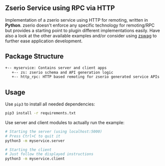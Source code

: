 ## Zserio Service using RPC via HTTP
Implementation of a zserio service using HTTP for remoting, written in **Python**.
zserio doesn't enforce any specific technology for remoting/RPC but provides 
a starting point to plugin different implementations easily. Have also a look at 
the other available examples and/or consider using [zswag](https://github.com/Klebert-Engineering/zswag)
to further ease application development.

## Package Structure
```bash
+-- myservice: Contains server and client apps 
   +-- zs: zserio schema and API generation logic 
   +-- http_rpc: HTTP based remoting for zserio generated service APIs
```

## Usage
Use `pip3` to install all needed dependencies:
```bash
pip3 install -r requirements.txt
```
Use server and client modules to actually run the example:
```bash
# Starting the server (using localhost:5000)
# Press Ctrl+C to quit it
python3 -m myservice.server 

# Starting the client
# Just follow the displayed instructions
python3 -m myservice.client
```
